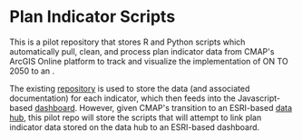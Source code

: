 # Plan Indicator Scripts
This is a pilot repository that stores R and Python scripts which automatically pull, clean, and process plan indicator data from CMAP's ArcGIS Online platform to track and visualize the implementation of ON TO 2050 to an .

The existing [repository](https://github.com/CMAP-REPOS/ONTO2050-indicators) is used to store the data (and associated documentation) for each indicator, which then feeds into the Javascript-based [dashboard](https://cmap-repos.github.io/ONTO2050-indicators/). However, given CMAP's transition to an ESRI-based [data hub](https://datahub.cmap.illinois.gov/), this pilot repo will store the scripts that will attempt to link plan indicator data stored on the data hub to an ESRI-based dashboard. 
